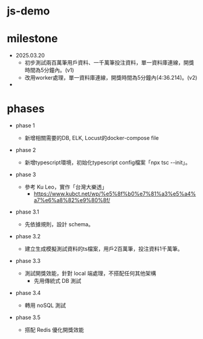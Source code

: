 # js-demo

# milestone

- 2025.03.20 
    - 初步測試兩百萬筆用戶資料、一千萬筆投注資料，單一資料庫連線，開獎時間為5分鐘內。(v1)
    - 改用worker處理，單一資料庫連線，開獎時間為5分鐘內(4:36.214)。(v2)
-

# phases

- phase 1
    - 新增相關需要的DB, ELK, Locust的docker-compose file

- phase 2
    - 新增typescript環境，初始化typescript config檔案「npx tsc --init」。

- phase 3
    - 參考 Ku Leo，實作「台灣大樂透」
        - https://www.kubct.net/wp/%e5%8f%b0%e7%81%a3%e5%a4%a7%e6%a8%82%e9%80%8f/

- phase 3.1
    - 先依據規則，設計 schema。

- phase 3.2
    - 建立生成模擬測試資料的ts檔案，用戶2百萬筆，投注資料1千萬筆。

- phase 3.3
    - 測試開獎效能，針對 local 端處理，不搭配任何其他架構
        - 先用傳統式 DB 測試

- phase 3.4
    - 轉用 noSQL 測試 

- phase 3.5
    - 搭配 Redis 優化開獎效能